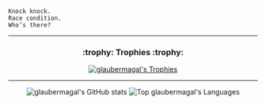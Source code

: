 ```
Knock knock.
Race condition.
Who’s there?
```

---

<h3 align="center">:trophy: Trophies :trophy:</h3>


<p align="center">
<a href="https://github.com/ryo-ma/github-profile-trophy"><img src="https://github-profile-trophy.vercel.app/?username=glaubermagal&amp;theme=darkhub" alt="glaubermagal&#39;s Trophies"></a>
</p>

---

<p align="center">
<img src="https://github-readme-stats.vercel.app/api?username=glaubermagal&amp;count_private=true&amp;theme=chartreuse-dark&amp;show_icons=true&amp;include_all_commits=true" alt="glaubermagal&#39;s GitHub stats">
<img src="https://github-readme-stats.vercel.app/api/top-langs/?username=glaubermagal&amp;langs_count=2&amp;theme=chartreuse-dark&amp;show_icons=true&amp;include_all_commits=true" alt="Top glaubermagal&#39;s Languages">
</p>
